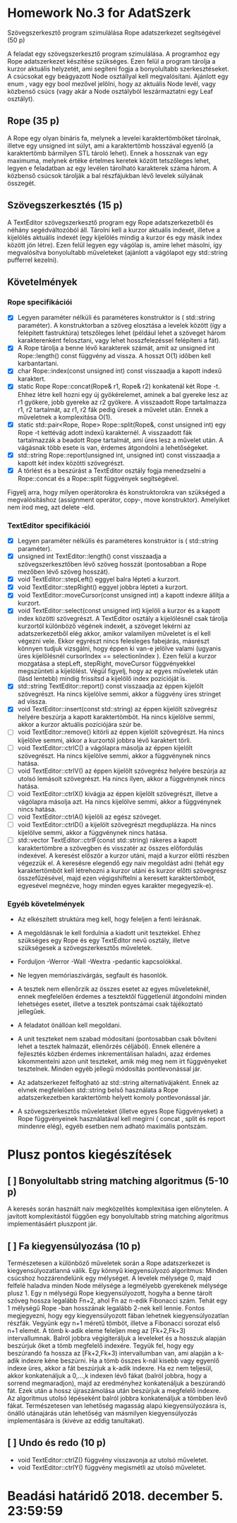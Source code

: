 # Homework No.3 for AdatSzerk

Szövegszerkesztő program szimulálása Rope adatszerkezet segítségével (50 p)

A feladat egy szövegszerkesztő program szimulálása. A programhoz egy Rope adatszerkezet
készítése szükséges. Ezen felül a program tárolja a kurzor aktuális helyzetét, ami segíteni fogja a
bonyolultabb szerkesztéseket. A csúcsokat egy beágyazott Node osztállyal kell megvalósítani.
Ajánlott egy enum , vagy egy bool mezővel jelölni, hogy az aktuális Node levél, vagy közbenső
csúcs (vagy akár a Node osztályból leszármaztatni egy Leaf osztályt).

## Rope (35 p)

A Rope egy olyan bináris fa, melynek a levelei karaktertömböket tárolnak, illetve egy unsigned
int súlyt, ami a karaktertömb hosszával egyenlő (a karaktertömb bármilyen STL tároló lehet).
Ennek a hossznak van egy maximuma, melynek értéke értelmes keretek között tetszőleges lehet,
legyen e feladatban az egy levélen tárolható karakterek száma három. A közbenső csúcsok
tárolják a bal részfájukban lévő levelek súlyának összegét.

## Szövegszerkesztés (15 p)

A TextEditor szövegszerkesztő program egy Rope adatszerkezetből és néhány
segédváltozóból áll. Tárolni kell a kurzor aktuális indexét, illetve a kijelölés aktuális indexét (egy
kijelölés mindig a kurzor és egy másik index között jön létre). Ezen felül legyen egy vágólap is,
amire lehet másolni, így megvalósítva bonyolultabb műveleteket (ajánlott a vágólapot egy
std::string pufferrel kezelni).

## Követelmények

### Rope specifikációi

- [X] Legyen paraméter nélküli és paraméteres konstruktor is ( std::string paraméter). A
konstruktorban a szöveg elosztása a levelek között (így a felépített fastruktúra) tetszőleges
lehet (például lehet a szöveget három karakterenként felosztani, vagy lehet hosszfelezéssel
felépíteni a fát).
- [X] A Rope tárolja a benne lévő karakterek számát, amit az unsigned int Rope::length()
const függvény ad vissza. A hosszt O(1) időben kell karbantartani.
- [X] char Rope::index(const unsigned int) const visszaadja a kapott indexű karaktert.
- [X] static Rope Rope::concat(Rope& r1, Rope& r2) konkatenál két Rope -t. Ehhez létre kell
hozni egy új gyökérelemet, aminek a bal gyereke lesz az r1 gyökere, jobb gyereke az r2
gyökere. A visszaadott Rope tartalmazza r1, r2 tartalmát, az r1, r2 fák pedig üresek a
művelet után. Ennek a műveletnek a komplexitása O(1).
- [X] static std::pair<Rope, Rope> Rope::split(Rope&, const unsigned int) egy Rope -t
kettévág adott indexű karakternél. A visszaadott fák tartalmazzák a beadott Rope tartalmát,
ami üres lesz a művelet után. A vágásnak több esete is van, érdemes átgondolni a
lehetőségeket.
- [X] std::string Rope::report(unsigned int, unsigned int) const visszaadja a kapott két
index közötti szövegrészt.
- [X] A törlést és a beszúrást a TextEditor osztály fogja menedzselni a Rope::concat és a
Rope::split függvények segítségével.

Figyelj arra, hogy milyen operátorokra és konstruktorokra van szükséged a megvalósításhoz
(assignment operátor, copy-, move konstruktor). Amelyiket nem írod meg, azt delete -eld.

### TextEditor specifikációi

- [X] Legyen paraméter nélkülis és paraméteres konstruktor is ( std::string paraméter).
- [X] unsigned int TextEditor::length() const visszaadja a szövegszerkesztőben lévő
szöveg hosszát (pontosabban a Rope mezőben lévő szöveg hosszát).
- [X] void TextEditor::stepLeft() eggyel balra lépteti a kurzort.
- [X] void TextEditor::stepRight() eggyel jobbra lépteti a kurzort.
- [X] void TextEditor::moveCursor(const unsigned int) a kapott indexre állítja a kurzort.
- [X] void TextEditor::select(const unsigned int) kijelöli a kurzor és a kapott index közötti
szövegrészt. A TextEditor osztály a kijelölésnél csak tárolja kurzortól különböző végének
indexét, a szöveget lekérni az adatszerkezetből elég akkor, amikor valamilyen műveletet is el
kell végezni vele. Ekkor egyrészt nincs felesleges fabejárás, másrészt könnyen tudjuk
vizsgálni, hogy éppen ki van-e jelölve valami (ugyanis üres kijelölésnél cursorIndex ==
selectionIndex ). Ezen felül a kurzor mozgatása a stepLeft, stepRight, moveCursor
függvényekkel megszünteti a kijelölést. Végül figyelj, hogy az egyes műveletek után (lásd
lentebb) mindig frissítsd a kijelölő index pozícióját is.
- [X] std::string TextEditor::report() const visszaadja az éppen kijelölt szövegrészt. Ha
nincs kijelölve semmi, akkor a függvény üres stringet ad vissza.
- [X] void TextEditor::insert(const std::string) az éppen kijelölt szövegrész helyére
beszúrja a kapott karaktertömböt. Ha nincs kijelölve semmi, akkor a kurzor aktuális
pozíciójára szúr be.
- [ ] void TextEditor::remove() kitörli az éppen kijelölt szövegrészt. Ha nincs kijelölve semmi,
akkor a kurzortól jobbra lévő karaktert törli.
- [ ] void TextEditor::ctrlC() a vágólapra másolja az éppen kijelölt szövegrészt. Ha nincs
kijelölve semmi, akkor a függvénynek nincs hatása.
- [ ] void TextEditor::ctrlV() az éppen kijelölt szövegrész helyére beszúrja az utolsó lemásolt
szövegrészt. Ha nincs ilyen, akkor a függvénynek nincs hatása.
- [ ] void TextEditor::ctrlX() kivágja az éppen kijelölt szövegrészt, illetve a vágólapra
másolja azt. Ha nincs kijelölve semmi, akkor a függvénynek nincs hatása.
- [ ] void TextEditor::ctrlA() kijelöli az egész szöveget.
- [ ] void TextEditor::ctrlD() a kijelölt szövegrészt megduplázza. Ha nincs kijelölve semmi,
akkor a függvénynek nincs hatása.
- [ ] std::vector<unsigned int> TextEditor::ctrlF(const std::string) rákeres a kapott
karaktertömbre a szövegben és visszatér az összes előfordulás indexével. A keresést először
a kurzor utáni, majd a kurzor előtti részben végezzük el. A keresésre elegendő egy naiv
megoldást adni (tehát egy karaktertömböt kell létrehozni a kurzor utáni és kurzor előtti
szövegrész összefűzésével, majd ezen végigshiftelni a keresett karaktertömböt, egyesével
megnézve, hogy minden egyes karakter megegyezik-e).

### Egyéb követelmények
- Az elkészített struktúra meg kell, hogy feleljen a fenti leírásnak.

- A megoldásnak le kell fordulnia a kiadott unit tesztekkel. Ehhez szükséges egy Rope és egy
TextEditor nevű osztály, illetve szükségesek a szövegszerkesztős műveletek.
- Forduljon -Werror -Wall -Wextra -pedantic kapcsolókkal.
- Ne legyen memóriaszivárgás, segfault és hasonlók.
- A tesztek nem ellenőrzik az összes esetet az egyes műveleteknél, ennek megfelelően
érdemes a tesztektől függetlenül átgondolni minden lehetséges esetet, illetve a tesztek
pontszámai csak tájékoztató jellegűek.
- A feladatot önállóan kell megoldani.
- A unit teszteket nem szabad módosítani (pontosabban csak bővíteni lehet a tesztek
halmazát, ellenőrzés céljából). Ennek ellenére a fejlesztés közben érdemes inkrementálisan
haladni, azaz érdemes kikommentelni azon unit teszteket, amik még meg nem írt
függvényeket tesztelnek. Minden egyéb jellegű módosítás pontlevonással jár.
- Az adatszerkezet felfogható az std::string alternatívájaként. Ennek az elvnek megfelelően
std::string belső használata a Rope adatszerkezetben karaktertömb helyett komoly
pontlevonással jár.
- A szövegszerkesztős műveleteket (illetve egyes Rope függvényeket) a Rope függvényeinek
használatával kell megírni ( concat , split és report mindenre elég), egyéb esetben nem
adható maximális pontszám.
# Plusz pontos kiegészítések
## [ ] Bonyolultabb string matching algoritmus (5-10 p)
A keresés során használt naiv megközelítés komplexitása igen előnytelen. A javított
komplexitástól függően egy bonyolultabb string matching algoritmus implementásáért pluszpont
jár.
## [ ] Fa kiegyensúlyozása (10 p)
Természetesen a különböző műveletek során a Rope adatszerkezet is kiegyensúlyozatlanná
válik. Egy könnyű kiegyensúlyozó algoritmus:
Minden csúcshoz hozzárendelünk egy mélységet. A levelek mélysége 0, majd felfelé haladva
minden Node mélysége a legmélyebb gyerekének mélysége plusz 1. Egy n mélységú Rope
kiegyensúlyozott, hogyha a benne tárolt szöveg hossza legalább Fn+2, ahol Fn az n-edik
Fibonacci szám. Tehát egy 1 mélységű Rope -ban hosszának legalább 2-nek kell lennie.
Fontos megjegyezni, hogy egy kiegyensúlyozott fában lehetnek kiegyensúlyozatlan részfák.
Vegyünk egy n+1 méretű tömböt, illetve a Fibonacci sorozat első n+1 elemét. A tömb k-adik
eleme feleljen meg az [Fk+2,Fk+3) intervallumnak.
Balról jobbra végigiteráljuk a leveleket és a hosszuk alapján beszúrjuk őket a tömb megfelelő
indexére. Tegyük fel, hogy egy beszúrandó fa hossza az [Fk+2,Fk+3) intervallumban van, ami
alapján a k-adik indexre kéne beszúrni. Ha a tömb összes k-nál kisebb vagy egyenlő indexe
üres, akkor a fát beszúrjuk a k-adik indexre. Ha ez nem teljesül, akkor konkatenáljuk a 0,…,k
indexen lévő fákat (balról jobbra, hogy a sorrend megmaradjon), majd az eredményhez
konkatenáljuk a beszúrandó fát. Ezek után a hossz újraszámolása után beszúrjuk a
megfelelő indexre.
Az algoritmus utolsó lépéseként balról jobbra konkatenáljuk a tömbben lévő fákat.
Természetesen van lehetőség magasság alapú kiegyensúlyozásra is, önálló utánajárás után
lehetőség van másmilyen kiegyensúlyozás implementására is (kivéve az eddig tanultakat).
## [ ] Undo és redo (10 p)
- void TextEditor::ctrlZ() függvény visszavonja az utolsó műveletet.
- void TextEditor::ctrlY() függvény megismétli az utolsó műveletet.

# Beadási határidő 2018. december 5. 23:59:59
